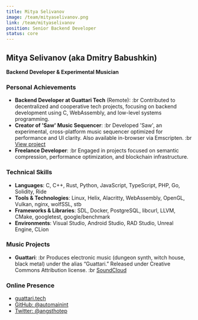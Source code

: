 ```yaml
---
title: Mitya Selivanov
image: /team/mityaselivanov.png
link: /team/mityaselivanov
position: Senior Backend Developer
status: core
---
```


## Mitya Selivanov (aka Dmitry Babushkin)

**Backend Developer & Experimental Musician**

### Personal Achievements

- **Backend Developer at Guattari Tech** (Remote):
  :br
  Contributed to decentralized and cooperative tech projects, focusing on backend development using C, WebAssembly, and low-level systems programming.
- **Creator of 'Saw' Music Sequencer**:
  :br
  Developed 'Saw', an experimental, cross-platform music sequencer optimized for performance and UI clarity. Also available in-browser via Emscripten.
  :br
  [View project](https://handmade.network/p/432/saw)
- **Freelance Developer**:
  :br
  Engaged in projects focused on semantic compression, performance optimization, and blockchain infrastructure.

### Technical Skills

- **Languages**: C, C++, Rust, Python, JavaScript, TypeScript, PHP, Go, Solidity, Ride
- **Tools & Technologies**: Linux, Helix, Alacritty, WebAssembly, OpenGL, Vulkan, nginx, wolfSSL, stb
- **Frameworks & Libraries**: SDL, Docker, PostgreSQL, libcurl, LLVM, CMake, googletest, google/benchmark
- **Environments**: Visual Studio, Android Studio, RAD Studio, Unreal Engine, CLion

### Music Projects

- **Guattari**:
  :br
  Produces electronic music (dungeon synth, witch house, black metal) under the alias “Guattari.” Released under Creative Commons Attribution license.
  :br
  [SoundCloud](https://soundcloud.com/angsthotep)

### Online Presence

- [guattari.tech](https://guattari.tech)
- [GitHub: @automainint](https://github.com/automainint)
- [Twitter: @angsthotep](https://twitter.com/angsthotep)
